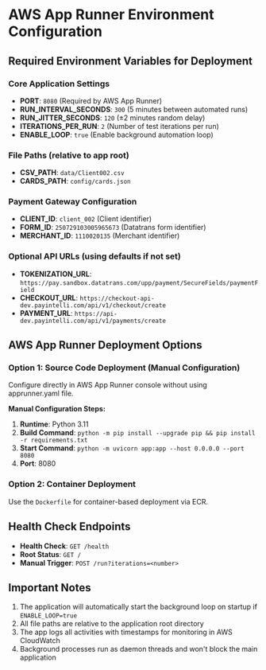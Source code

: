 # AWS App Runner Environment Configuration

## Required Environment Variables for Deployment

### Core Application Settings
- **PORT**: `8080` (Required by AWS App Runner)
- **RUN_INTERVAL_SECONDS**: `300` (5 minutes between automated runs)
- **RUN_JITTER_SECONDS**: `120` (±2 minutes random delay)
- **ITERATIONS_PER_RUN**: `2` (Number of test iterations per run)
- **ENABLE_LOOP**: `true` (Enable background automation loop)

### File Paths (relative to app root)
- **CSV_PATH**: `data/Client002.csv`
- **CARDS_PATH**: `config/cards.json`

### Payment Gateway Configuration
- **CLIENT_ID**: `client_002` (Client identifier)
- **FORM_ID**: `250729103005965673` (Datatrans form identifier)
- **MERCHANT_ID**: `1110020135` (Merchant identifier)

### Optional API URLs (using defaults if not set)
- **TOKENIZATION_URL**: `https://pay.sandbox.datatrans.com/upp/payment/SecureFields/paymentField`
- **CHECKOUT_URL**: `https://checkout-api-dev.payintelli.com/api/v1/checkout/create`
- **PAYMENT_URL**: `https://api-dev.payintelli.com/api/v1/payments/create`

## AWS App Runner Deployment Options

### Option 1: Source Code Deployment (Manual Configuration)
Configure directly in AWS App Runner console without using apprunner.yaml file.

**Manual Configuration Steps:**
1. **Runtime**: Python 3.11
2. **Build Command**: `python -m pip install --upgrade pip && pip install -r requirements.txt`
3. **Start Command**: `python -m uvicorn app:app --host 0.0.0.0 --port 8080`
4. **Port**: 8080

### Option 2: Container Deployment
Use the `Dockerfile` for container-based deployment via ECR.

## Health Check Endpoints
- **Health Check**: `GET /health`
- **Root Status**: `GET /`
- **Manual Trigger**: `POST /run?iterations=<number>`

## Important Notes
1. The application will automatically start the background loop on startup if `ENABLE_LOOP=true`
2. All file paths are relative to the application root directory
3. The app logs all activities with timestamps for monitoring in AWS CloudWatch
4. Background processes run as daemon threads and won't block the main application
